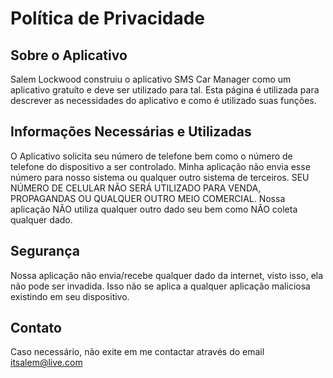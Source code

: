 # Política de Privacidade
## Sobre o Aplicativo
Salem Lockwood construiu o aplicativo SMS Car Manager como um aplicativo gratuíto e deve ser utilizado para tal.
Esta página é utilizada para descrever as necessidades do aplicativo e como é utilizado suas funções.

## Informações Necessárias e Utilizadas
O Aplicativo solicita seu número de telefone bem como o número de telefone do dispositivo a ser controlado.
Minha aplicação não envia esse número para nosso sistema ou qualquer outro sistema de terceiros.
SEU NÚMERO DE CELULAR NÃO SERÁ UTILIZADO PARA VENDA, PROPAGANDAS OU QUALQUER OUTRO MEIO COMERCIAL.
Nossa aplicação NÃO utiliza qualquer outro dado seu bem como NÂO coleta qualquer dado.

## Segurança
Nossa aplicação não envia/recebe qualquer dado da internet, visto isso, ela não pode ser invadida.
Isso não se aplica a qualquer aplicação maliciosa existindo em seu dispositivo.

## Contato
Caso necessário, não exite em me contactar através do email itsalem@live.com
